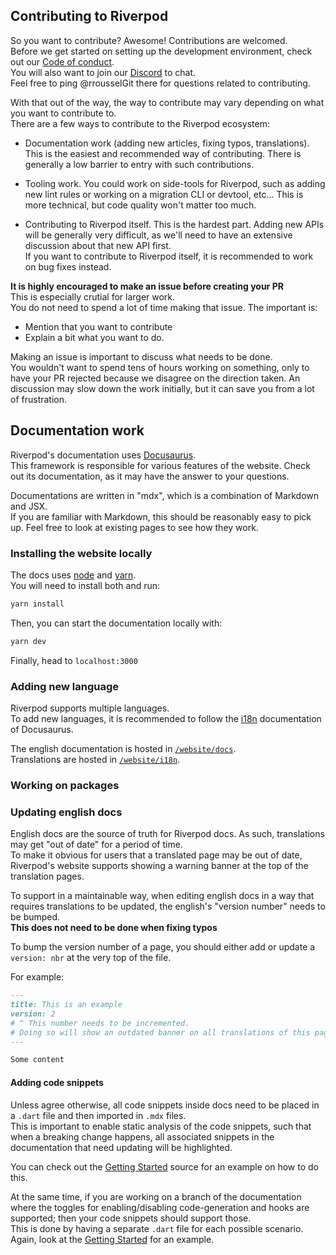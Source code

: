 ## Contributing to Riverpod

So you want to contribute? Awesome! Contributions are welcomed.  
Before we get started on setting up the development environment, check out
our [Code of conduct](./CODE_OF_CONDUCT.md).  
You will also want to join our [Discord](https://discord.gg/Bbumvej) to chat.  
Feel free to ping @rrousselGit there for questions related to contributing.

With that out of the way, the way to contribute may vary depending on what you
want to contribute to.  
There are a few ways to contribute to the Riverpod ecosystem:

- Documentation work (adding new articles, fixing typos, translations).  
  This is the easiest and recommended way of contributing.
  There is generally a low barrier to entry with such contributions.

- Tooling work.
  You could work on side-tools for Riverpod, such as adding new lint rules
  or working on a migration CLI or devtool, etc...
  This is more technical, but code quality won't matter too much.

- Contributing to Riverpod itself.
  This is the hardest part. Adding new APIs will be generally very difficult,
  as we'll need to have an extensive discussion about that new API first.  
  If you want to contribute to Riverpod itself, it is recommended to work
  on bug fixes instead.

**It is highly encouraged to make an issue before creating your PR**  
This is especially crutial for larger work.  
You do not need to spend a lot of time making that issue. The important is:

- Mention that you want to contribute
- Explain a bit what you want to do.

Making an issue is important to discuss what needs to be done.  
You wouldn't want to spend tens of hours working on something, only to
have your PR rejected because we disagree on the direction taken.
An discussion may slow down the work initially, but it can save you from a lot
of frustration.

## Documentation work

Riverpod's documentation uses [Docusaurus](https://docusaurus.io/fr/docs).  
This framework is responsible for various features of the website. Check out
its documentation, as it may have the answer to your questions.

Documentations are written in "mdx", which is a combination of Markdown and JSX.  
If you are familiar with Markdown, this should be reasonably easy to pick up.
Feel free to look at existing pages to see how they work.

### Installing the website locally

The docs uses [node](https://nodejs.org/fr) and [yarn](https://yarnpkg.com/).  
You will need to install both and run:

```sh
yarn install
```

Then, you can start the documentation locally with:

```sh
yarn dev
```

Finally, head to `localhost:3000`

### Adding new language

Riverpod supports multiple languages.  
To add new languages, it is recommended to follow the [i18n](https://docusaurus.io/fr/docs/i18n/introduction)
documentation of Docusaurus.

The english documentation is hosted in [`/website/docs`](https://github.com/rrousselGit/riverpod/tree/master/website/docs).  
Translations are hosted in [`/website/i18n`](https://github.com/rrousselGit/riverpod/tree/master/website/i18n).

### Working on packages

### Updating english docs

English docs are the source of truth for Riverpod docs. As such, translations
may get "out of date" for a period of time.  
To make it obvious for users that a translated page may be out of date, Riverpod's
website supports showing a warning banner at the top of the translation pages.

To support in a maintainable way, when editing english docs in a way that requires
translations to be updated, the english's "version number" needs to be bumped.  
**This does not need to be done when fixing typos**

To bump the version number of a page, you should either add or update
a `version: nbr` at the very top of the file.

For example:

```md
---
title: This is an example
version: 2
# ^ This number needs to be incremented.
# Doing so will show an outdated banner on all translations of this page.
---

Some content
```

#### Adding code snippets

Unless agree otherwise, all code snippets inside docs need to be placed in a `.dart` file
and then imported in `.mdx` files.  
This is important to enable static analysis of the code snippets, such that when
a breaking change happens, all associated snippets in the documentation that
need updating will be highlighted.

You can check out the [Getting Started] source for an example on how to do this.

At the same time, if you are working on a branch of the documentation
where the toggles for enabling/disabling code-generation and hooks are supported; then
your code snippets should support those.  
This is done by having a separate `.dart` file for each possible scenario.  
Again, look at the [Getting Started] for an example.

[Getting Started]: https://github.com/rrousselGit/riverpod/blob/rework-flow/website/docs/introduction/getting_started.mdx
